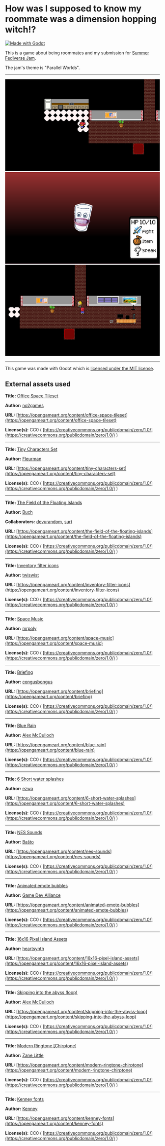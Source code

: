 
# How was I supposed to know my roommate was a dimension hopping witch!?
[![Made with Godot](https://img.shields.io/badge/Made%20with-Godot-478CBF?style=flat&logo=godot%20engine&logoColor=white)](https://godotengine.org) 

This is a game about being roommates and my submission for [Summer Fediverse Jam](https://itch.io/jam/summer-fediverse-jam).

The jam's theme is "Parallel Worlds".

---------------

<img src="screenshots/screenshot-1.png" /> <img src="screenshots/screenshot-3.png" /> <img src="screenshots/screenshot-2.png" />

---------------

This game was made with Godot which is [licensed under the MIT license](https://godotengine.org/license/).

## External assets used

**Title:** [Office Space Tileset](https://opengameart.org/content/office-space-tileset)

**Author:** [no2games](https://opengameart.org/users/no2games)

**URL:** [https://opengameart.org/content/office-space-tileset](https://opengameart.org/content/office-space-tileset)

**License(s):** CC0 ( [https://creativecommons.org/publicdomain/zero/1.0/](https://creativecommons.org/publicdomain/zero/1.0/) )

---

**Title:** [Tiny Characters Set](https://opengameart.org/content/tiny-characters-set)

**Author:** [Fleurman](https://opengameart.org/users/fleurman)

**URL:** [https://opengameart.org/content/tiny-characters-set](https://opengameart.org/content/tiny-characters-set)

**License(s):** CC0 ( [https://creativecommons.org/publicdomain/zero/1.0/](https://creativecommons.org/publicdomain/zero/1.0/) )

---

**Title:** [The Field of the Floating Islands](https://opengameart.org/content/the-field-of-the-floating-islands)

**Author:** [Buch](https://opengameart.org/users/buch)

**Collaborators:** [devurandom](https://opengameart.org/users/devurandom), [surt](https://opengameart.org/users/surt)

**URL:** [https://opengameart.org/content/the-field-of-the-floating-islands](https://opengameart.org/content/the-field-of-the-floating-islands)

**License(s):** CC0 ( [https://creativecommons.org/publicdomain/zero/1.0/](https://creativecommons.org/publicdomain/zero/1.0/) )

---

**Title:** [Inventory filter icons](https://opengameart.org/content/inventory-filter-icons)

**Author:** [twiswist](https://opengameart.org/users/twiswist)

**URL:** [https://opengameart.org/content/inventory-filter-icons](https://opengameart.org/content/inventory-filter-icons)

**License(s):** CC0 ( [https://creativecommons.org/publicdomain/zero/1.0/](https://creativecommons.org/publicdomain/zero/1.0/) )

---

**Title:** [Space Music](https://opengameart.org/content/space-music)

**Author:** [mrpoly](https://opengameart.org/users/mrpoly)

**URL:** [https://opengameart.org/content/space-music](https://opengameart.org/content/space-music)

**License(s):** CC0 ( [https://creativecommons.org/publicdomain/zero/1.0/](https://creativecommons.org/publicdomain/zero/1.0/) )

---

**Title:** [Briefing](https://opengameart.org/content/briefing)

**Author:** [congusbongus](https://opengameart.org/users/congusbongus)

**URL:** [https://opengameart.org/content/briefing](https://opengameart.org/content/briefing)

**License(s):** CC0 ( [https://creativecommons.org/publicdomain/zero/1.0/](https://creativecommons.org/publicdomain/zero/1.0/) )

---

**Title:**  [Blue Rain](https://opengameart.org/content/blue-rain)

**Author:** [Alex McCulloch](https://opengameart.org/users/pro-sensory)

**URL:** [https://opengameart.org/content/blue-rain](https://opengameart.org/content/blue-rain)

**License(s):** CC0 ( [https://creativecommons.org/publicdomain/zero/1.0/](https://creativecommons.org/publicdomain/zero/1.0/) )

---

**Title:**  [6 Short water splashes](https://opengameart.org/content/6-short-water-splashes)

**Author:** [ezwa](http://www.pdsounds.org/users/ezwa)

**URL:** [https://opengameart.org/content/6-short-water-splashes](https://opengameart.org/content/6-short-water-splashes)

**License(s):** CC0 ( [https://creativecommons.org/publicdomain/zero/1.0/](https://creativecommons.org/publicdomain/zero/1.0/) )

---

**Title:**  [NES Sounds](https://opengameart.org/content/nes-sounds)

**Author:** [Baŝto](https://opengameart.org/users/ba%C5%9Dto)

**URL:** [https://opengameart.org/content/nes-sounds](https://opengameart.org/content/nes-sounds)

**License(s):** CC0 ( [https://creativecommons.org/publicdomain/zero/1.0/](https://creativecommons.org/publicdomain/zero/1.0/) )

---

**Title:** [Animated emote bubbles](https://opengameart.org/content/animated-emote-bubbles)

**Author:** [Game Dev Alliance](https://opengameart.org/users/game-dev-alliance)

**URL:** [https://opengameart.org/content/animated-emote-bubbles](https://opengameart.org/content/animated-emote-bubbles)

**License(s):** CC0 ( [https://creativecommons.org/publicdomain/zero/1.0/](https://creativecommons.org/publicdomain/zero/1.0/) )

---

**Title:** [16x16 Pixel Island Assets](https://opengameart.org/content/16x16-pixel-island-assets)

**Author:** [heartsynth](https://opengameart.org/users/heartsynth)

**URL:** [https://opengameart.org/content/16x16-pixel-island-assets](https://opengameart.org/content/16x16-pixel-island-assets)

**License(s):** CC0 ( [https://creativecommons.org/publicdomain/zero/1.0/](https://creativecommons.org/publicdomain/zero/1.0/) )

---

**Title:** [Skipping into the abyss (loop)](https://opengameart.org/content/skipping-into-the-abyss-loop)

**Author:** [Alex McCulloch](https://opengameart.org/users/heartsynth)

**URL:** [https://opengameart.org/content/skipping-into-the-abyss-loop](https://opengameart.org/content/skipping-into-the-abyss-loop)

**License(s):** CC0 ( [https://creativecommons.org/publicdomain/zero/1.0/](https://creativecommons.org/publicdomain/zero/1.0/) )

---

**Title:** [Modern Ringtone [Chirptone]](https://opengameart.org/content/modern-ringtone-chirptone)

**Author:** [Zane Little](https://opengameart.org/users/zane-little-music)

**URL:** [https://opengameart.org/content/modern-ringtone-chirptone](https://opengameart.org/content/modern-ringtone-chirptone)

**License(s):** CC0 ( [https://creativecommons.org/publicdomain/zero/1.0/](https://creativecommons.org/publicdomain/zero/1.0/) )


---

**Title:** [Kenney fonts](https://opengameart.org/content/kenney-fonts)

**Author:** [Kenney](https://opengameart.org/users/kenney)

**URL:** [https://opengameart.org/content/kenney-fonts](https://opengameart.org/content/kenney-fonts)

**License(s):** CC0 ( [https://creativecommons.org/publicdomain/zero/1.0/](https://creativecommons.org/publicdomain/zero/1.0/) )
